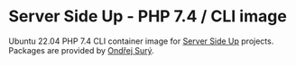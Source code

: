 # Server Side Up -  PHP 7.4 / CLI image 

Ubuntu 22.04 PHP 7.4 CLI container image for [Server Side Up](https://serversideup.net) projects. Packages are provided by [Ondřej Surý](https://deb.sury.org/).
